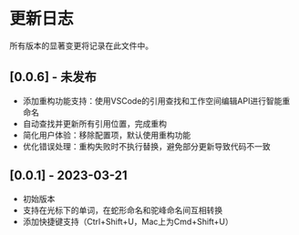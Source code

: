 # 更新日志

所有版本的显著变更将记录在此文件中。

## [0.0.6] - 未发布

- 添加重构功能支持：使用VSCode的引用查找和工作空间编辑API进行智能重命名
- 自动查找并更新所有引用位置，完成重构
- 简化用户体验：移除配置项，默认使用重构功能
- 优化错误处理：重构失败时不执行替换，避免部分更新导致代码不一致

## [0.0.1] - 2023-03-21

- 初始版本
- 支持在光标下的单词，在蛇形命名和驼峰命名间互相转换
- 添加快捷键支持（Ctrl+Shift+U，Mac上为Cmd+Shift+U）